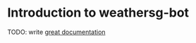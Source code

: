 # Introduction to weathersg-bot

TODO: write [great documentation](http://jacobian.org/writing/what-to-write/)
